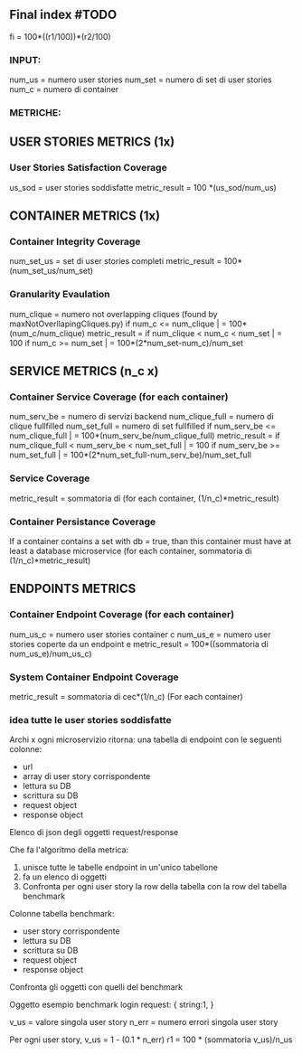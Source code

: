 ## Final index #TODO
fi = 100*((r1/100))*(r2/100)


### INPUT:
num_us = numero user stories
num_set = numero di set di user stories
num_c = numero di container


### METRICHE:

## USER STORIES METRICS (1x)

### User Stories Satisfaction Coverage
us_sod = user stories soddisfatte
metric_result = 100 *(us_sod/num_us)
  
## CONTAINER METRICS (1x)

### Container Integrity Coverage
num_set_us = set di user stories completi
metric_result = 100*(num_set_us/num_set)

### Granularity Evaulation
num_clique = numero not overlapping cliques (found by maxNotOverllapingCliques.py)
                    if num_c <= num_clique             | = 100*(num_c/num_clique)
metric_result =     if num_clique < num_c < num_set    | = 100
                    if num_c >= num_set                | = 100*(2*num_set-num_c)/num_set 
  
## SERVICE METRICS (n_c x)

### Container Service Coverage (for each container)
num_serv_be = numero di servizi backend
num_clique_full = numero di clique fullfilled
num_set_full = numero di set fullfilled
                    if num_serv_be <= num_clique_full                  | = 100*(num_serv_be/num_clique_full)
metric_result =     if num_clique_full < num_serv_be < num_set_full    | = 100
                    if num_serv_be >= num_set_full                     | = 100*(2*num_set_full-num_serv_be)/num_set_full 

### Service Coverage
metric_result = sommatoria di (for each container, (1/n_c)*metric_result)

### Container Persistance Coverage
If a container contains a set with db = true, than this container must have at least a database microservice
(for each container, sommatoria di (1/n_c)*metric_result)

<!-- ### persistance coverage
n_cdb = numero di container con almeno un set con db = true
ssc = sommatoria di (Per ogni container con un set con db = true, (1/n_cdb)*scc) -->


## ENDPOINTS METRICS

### Container Endpoint Coverage (for each container)
num_us_c = numero user stories container c
num_us_e = numero user stories coperte da un endpoint e
metric_result = 100*((sommatoria di num_us_e)/num_us_c)

### System Container Endpoint Coverage 
metric_result = sommatoria di cec*(1/n_c) (For each container)




### idea tutte le user stories soddisfatte

Archi x ogni microservizio ritorna:
una tabella di endpoint con le seguenti colonne:
- url
- array di user story corrispondente
- lettura su DB
- scrittura su DB
- request object
- response object

Elenco di json degli oggetti request/response


Che fa l'algoritmo della metrica:
1) unisce tutte le tabelle endpoint in un'unico tabellone
2) fa un elenco di oggetti
3) Confronta per ogni user story la row della tabella con la row del tabella benchmark

Colonne tabella benchmark:
- user story corrispondente
- lettura su DB
- scrittura su DB
- request object
- response object

Confronta gli oggetti con quelli del benchmark

Oggetto esempio benchmark login request:
{
    string:1,
}

v_us = valore singola user story
n_err = numero errori singola user story

Per ogni user story, v_us = 1 - (0.1 * n_err)
r1 = 100 * (sommatoria v_us)/n_us
